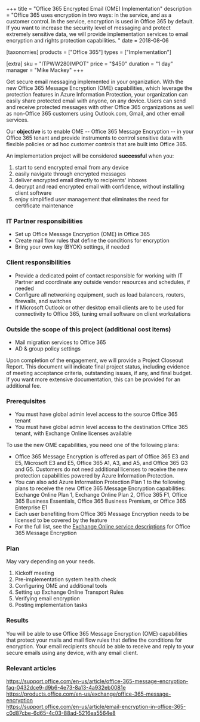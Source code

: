 +++
title = "Office 365 Encrypted Email (OME) Implementation"
description = "Office 365 uses encryption in two ways: in the service, and as a customer control. In the service, encryption is used in Office 365 by default. If you want to increase the security level of messaging and protect extremely sensitive data, we will provide implementation services to email encryption and rights protection capabilities. "
date = 2018-08-06

[taxonomies]
products = ["Office 365"]
types = ["Implementation"]

[extra]
sku = "ITPWW280IMPOT"
price = "$450"
duration = "1 day"
manager = "Mike Mackey"
+++

Get secure email messaging implemented in your organization. With the
new Office 365 Message Encryption (OME) capabilities, which
leverage the protection features in Azure Information Protection, your
organization can easily share protected email with anyone, on any device.
Users can send and receive protected messages with other Office 365
organizations as well as non-Office 365 customers using Outlook.com,
Gmail, and other email services.

Our **objective** is to enable OME -- Office 365 Message
Encryption -- in your Office 365 tenant and provide instruments to control
sensitive data with flexible policies or ad hoc customer controls that
are built into Office 365.

An implementation project will be considered **successful** when you:

1.  start to send encrypted email from any device
2.  easily navigate through encrypted messages
3.  deliver encrypted email directly to recipients' inboxes
4.  decrypt and read encrypted email with confidence, without installing
    client software
5.  enjoy simplified user management that eliminates the need for
    certificate maintenance

### IT Partner responsibilities

-   Set up Office Message Encryption (OME) in Office 365
-   Create mail flow rules that define the conditions for encryption
-   Bring your own key (BYOK) settings, if needed

### Client responsibilities

-   Provide a dedicated point of contact responsible for working with IT
    Partner and coordinate any outside vendor resources and schedules, if needed
-   Configure all networking equipment, such as load balancers, routers,
    firewalls, and switches
-   If Microsoft Outlook or other desktop email clients are to be used
    for connectivity to Office 365, tuning email software on client
    workstations

### Outside the scope of this project (additional cost items)

-   Mail migration services to Office 365
-   AD & group policy settings

Upon completion of the engagement, we will provide a Project Closeout
Report. This document will indicate final project status, including
evidence of meeting acceptance criteria, outstanding issues, if any, and final
budget. If you want more extensive documentation, this can be provided
for an additional fee.

### Prerequisites

-   You must have global admin level access to the source Office 365
    tenant
-   You must have global admin level access to the destination Office
    365 tenant, with Exchange Online licenses available

To use the new OME capabilities, you need one of the following
plans:

-   Office 365 Message Encryption is offered as part of Office 365 E3
    and E5, Microsoft E3 and E5, Office 365 A1, A3, and A5, and Office
    365 G3 and G5. Customers do not need additional licenses to receive
    the new protection capabilities powered by Azure Information
    Protection.
-   You can also add Azure Information Protection Plan 1 to the
    following plans to receive the new Office 365 Message Encryption
    capabilities: Exchange Online Plan 1, Exchange Online Plan 2, Office
    365 F1, Office 365 Business Essentials, Office 365 Business Premium,
    or Office 365 Enterprise E1
-   Each user benefiting from Office 365 Message Encryption needs to be
    licensed to be covered by the feature
-   For the full list, see the [Exchange Online service
    descriptions](https://technet.microsoft.com/library/exchange-online-service-description.aspx)
    for Office 365 Message Encryption

### Plan

May vary depending on your needs.

1.  Kickoff meeting
2.  Pre-implementation system health check
3.  Сonfiguring OME and additional tools
4.  Setting up Exchange Online Transport Rules
5.  Verifying email encryption
6.  Posting implementation tasks

### Results

You will be able to use Office 365 Message Encryption (OME)
capabilities that protect your mails and mail flow rules that define the
conditions for encryption. Your email recipients should be able to
receive and reply to your secure emails using any device, with any email
client.

### Relevant articles

<https://support.office.com/en-us/article/office-365-message-encryption-faq-0432dce9-d9b6-4e73-8a13-4a932eb0081e>\
<https://products.office.com/en-us/exchange/office-365-message-encryption>\
<https://support.office.com/en-us/article/email-encryption-in-office-365-c0d87cbe-6d65-4c03-88ad-5216ea5564e8>
